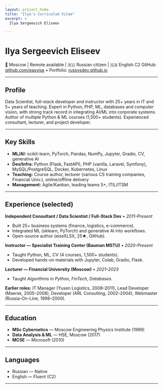 ```yaml
---
layout: project_home
title: "Ilya's Curriculum Vitae"
excerpt: >
  Ilya Sergeevich Eliseev

---
```


# Ilya Sergeevich Eliseev

📍 Moscow | Remote available | 🇷🇺 Russian citizen | 🇬🇧 English C2
GitHub: [github.com/easyise](https://github.com/easyise) • Portfolio: [russysdev.github.io](https://russysdev.github.io)

---

## **Profile**

Data Scientist, full-stack developer and instructor with 25+ years in IT and 5+ years of teaching. Expert in Python, PHP, ML, databases and computer vision, with strong track record in integrating AI/ML into corporate systems. Author of multiple Python & ML courses (1,500+ students). Experienced consultant, lecturer, and project developer.

---

## **Key Skills**

* **ML/AI:** scikit-learn, PyTorch, Pandas, NumPy, Jupyter, Gradio, CV, generative AI
* **Dev/Infra:** Python (Flask, FastAPI), PHP (vanilla, Laravel, Symfony), MySQL/PostgreSQL, Docker, Kubernetes, Linux
* **Teaching:** Course author, lecturer (various CS training companies, Financial Univ.), online/offline delivery
* **Management:** Agile/Kanban, leading teams 5+, ITIL/ITSM

---

## **Experience (selected)**

**Independent Consultant / Data Scientist / Full-Stack Dev** • *2011–Present*

* Built 25+ business systems (finance, logistics, e-commerce).
* Integrated ML (sklearn, PyTorch) and generative AI into workflows.
* Open-source author (eiseXLSX, 25★, GitHub).

**Instructor — Specialist Training Center (Bauman MSTU)** • *2020–Present*

* Taught Python, ML, CV (4 courses, 1,500+ students).
* Developed hands-on materials with Jupyter, Colab, Gradio, Flask.

**Lecturer — Financial University (Moscow)** • *2021–2023*

* Taught *Algorithms in Python, FinTech, Databases*.

**Earlier roles:** IT Manager (Yusen Logistics, 2008–2011), Lead Developer (Maersk, 2005–2008), Developer (ARL Consulting, 2002–2004), Webmaster (Russia-On-Line, 1998–2000).

---

## **Education**

* **MSc Cybernetics** — Moscow Engineering Physics Institute (1999)
* **Data Analysis & ML** — HSE, Moscow (2017)
* **MCSE** — Microsoft (2010)

---

## **Languages**

* Russian — Native
* English — Fluent (C2)

---
